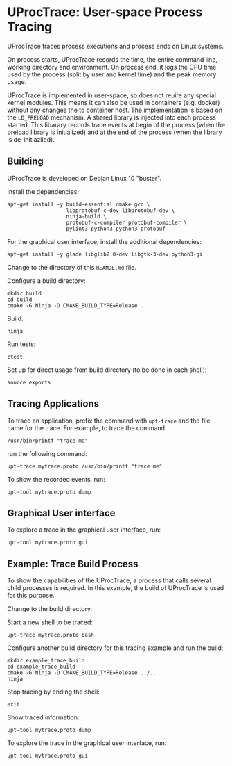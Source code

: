 # UProcTrace: User-space Process Tracing

UProcTrace traces process executions and process ends on Linux systems.

On process starts, UProcTrace records the time, the entire command line,
working directory and environment. On process end, it logs the CPU time used by
the process (split by user and kernel time) and the peak memory usage.

UProcTrace is implemented in user-space, so does not reuire any special kernel
modules.  This means it can also be used in containers (e.g. docker) without
any changes the to conteiner host.  The implementation is based on the
`LD_PRELOAD` mechanism.  A shared library is injected into each process
started. This libarary records trace events at begin of the process (when the
preload library is initialized) and at the end of the process (when the library
is de-initiazlied).

## Building

UProcTrace is developed on Debian Linux 10 "buster".

Install the dependencies:

```
apt-get install -y build-essential cmake gcc \
                   libprotobuf-c-dev libprotobuf-dev \
                   ninja-build \
                   protobuf-c-compiler protobuf-compiler \
                   pylint3 python3 python3-protobuf
```

For the graphical user interface, install the additional dependencies:

```
apt-get install -y glade libglib2.0-dev libgtk-3-dev python3-gi
```

Change to the directory of this `REAMDE.md` file.

Configure a build directory:

```
mkdir build
cd build
cmake -G Ninja -D CMAKE_BUILD_TYPE=Release ..
```

Build:

```
ninja
```

Run tests:

```
ctest
```

Set up for direct usage from build directory (to be done in each shell):

```
source exports
```

## Tracing Applications

To trace an application, prefix the command with `upt-trace` and the
file name for the trace.  For example, to trace the command
```
/usr/bin/printf "trace me"
```
run the following command:
```
upt-trace mytrace.proto /usr/bin/printf "trace me"
```

To show the recorded events, run:
```
upt-tool mytrace.proto dump
```

## Graphical User interface

To explore a trace in the graphical user interface, run:
```
upt-tool mytrace.proto gui
```

## Example: Trace Build Process

To show the capabilities of the UProcTrace, a process that calls several child
processes is required. In this example, the build of UProcTrace is used for
this purpose.

Change to the build directory.

Start a new shell to be traced:

```
upt-trace mytrace.proto bash
```

Configure another build directory for this tracing example and run the build:

```
mkdir example_trace_build
cd example_trace_build
cmake -G Ninja -D CMAKE_BUILD_TYPE=Release ../..
ninja
```

Stop tracing by ending the shell:

```
exit
```

Show traced information:

```
upt-tool mytrace.proto dump
```

To explore the trace in the graphical user interface, run:

```
upt-tool mytrace.proto gui
```
